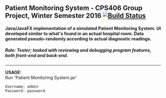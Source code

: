 ## Patient Monitoring System - CPS406 Group Project, Winter Semester 2016 [![Build Status](https://travis-ci.org/razr22/PatientMonitoringSystem.svg?branch=master)](https://travis-ci.org/razr22/PatientMonitoringSystem)

#### Java/JavaFX implementation of a simulated Patient Monitoring System. UI developed similar to what's found in an actual hospital room. Data generated pseudo-randomly according to actual diagnostic readings.

##### Role: Tester; tasked with reviewing and debugging program features, both front-end and back-end.
---
  **USAGE:**  
    Run 'Patient Monitoring System.jar'  
    
    Username: admin  
    Password: password
